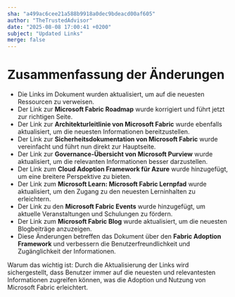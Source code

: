 ```yaml
---
sha: "a499ac6cee21a588b9918a0dec9bdeacd00af605"
author: "TheTrustedAdvisor"
date: "2025-08-08 17:00:41 +0200"
subject: "Updated Links"
merge: false
---
```


# Zusammenfassung der Änderungen

- Die Links im Dokument wurden aktualisiert, um auf die neuesten Ressourcen zu verweisen.
- Der Link zur **Microsoft Fabric Roadmap** wurde korrigiert und führt jetzt zur richtigen Seite.
- Der Link zur **Architekturleitlinie von Microsoft Fabric** wurde ebenfalls aktualisiert, um die neuesten Informationen bereitzustellen.
- Der Link zur **Sicherheitsdokumentation von Microsoft Fabric** wurde vereinfacht und führt nun direkt zur Hauptseite.
- Der Link zur **Governance-Übersicht von Microsoft Purview** wurde aktualisiert, um die relevanten Informationen besser darzustellen.
- Der Link zum **Cloud Adoption Framework für Azure** wurde hinzugefügt, um eine breitere Perspektive zu bieten.
- Der Link zum **Microsoft Learn: Microsoft Fabric Lernpfad** wurde aktualisiert, um den Zugang zu den neuesten Lerninhalten zu erleichtern.
- Der Link zu den **Microsoft Fabric Events** wurde hinzugefügt, um aktuelle Veranstaltungen und Schulungen zu fördern.
- Der Link zum **Microsoft Fabric Blog** wurde aktualisiert, um die neuesten Blogbeiträge anzuzeigen.
- Diese Änderungen betreffen das Dokument über den **Fabric Adoption Framework** und verbessern die Benutzerfreundlichkeit und Zugänglichkeit der Informationen.

Warum das wichtig ist: Durch die Aktualisierung der Links wird sichergestellt, dass Benutzer immer auf die neuesten und relevantesten Informationen zugreifen können, was die Adoption und Nutzung von Microsoft Fabric erleichtert.

